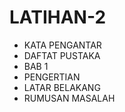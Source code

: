 # LATIHAN-2 
- KATA PENGANTAR 
- DAFTAT PUSTAKA
- BAB 1
- PENGERTIAN
- LATAR BELAKANG
- RUMUSAN MASALAH
